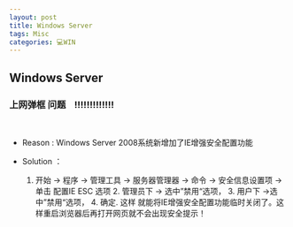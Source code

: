 ```yaml
---
layout: post
title: Windows Server  
tags: Misc
categories: 💻WIN
---
```


## Windows Server

### 上网弹框 问题    !!!!!!!!!!!!!
 
- Reason : Windows Server 2008系统新增加了IE增强安全配置功能

- Solution ：

	1. 开始 → 程序 → 管理工具 → 服务器管理器 → 命令 → 安全信息设置项 → 单击 配置IE ESC 选项
		2. 管理员下 → 选中”禁用“选项，
			3. 用户下  →选中”禁用“选项，
				4. 确定.
		这样 就能将IE增强安全配置功能临时关闭了。这样重启浏览器后再打开网页就不会出现安全提示！




